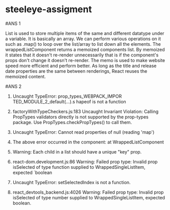 # steeleye-assigment

#ANS 1

List is used to store multiple items of the same and different datatype under a variable. It is basically an array. We can perform various operations on it such as .map() to loop over the list/array to list down all the elements.
The wrappedListComponent returns a memoized components list. By memoized it states that it doesn't re-render unnecessarily
that is if the component's props don't change it doesn't re-render. The memo is used to make website speed more efficient and perform better. As long as the title and release date properties are the same between renderings, React reuses the memoized content.

#ANS 2

1. Uncaught TypeError: prop_types_WEBPACK_IMPOR TED_MODULE_2_default(...).s hapeof is not a function

2. factoryWithTypeCheckers.js:183 Uncaught Invariant Violation: Calling PropTypes validators directly is not supported by the prop-types package. Use PropTypes.checkPropTypes() to call them.

3. Uncaught TypeError: Cannot read properties of null (reading 'map')

4. The above error occurred in the component: at WrappedListComponent

5. Warning: Each child in a list should have a unique "key" prop.

6. react-dom.development.js:86 Warning: Failed prop type: Invalid prop isSelected of type function supplied to WrappedSingleListItem, expected `boolean

7. Uncaught TypeError: setSelectedIndex is not a function.

8. react_devtools_backend.js:4026 Warning: Failed prop type: Invalid prop isSelected of type number supplied to WrappedSingleListItem,
expected boolean.

